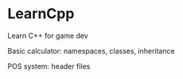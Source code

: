 # LearnCpp
Learn C++ for game dev

Basic calculator: namespaces, classes, inheritance

POS system: header files
